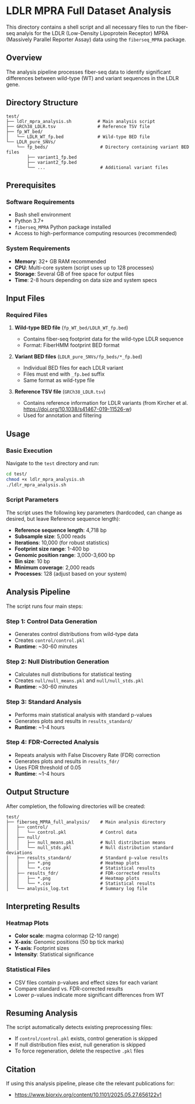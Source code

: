 # LDLR MPRA Full Dataset Analysis

This directory contains a shell script and all necessary files to run the fiber-seq analyis for the LDLR (Low-Density Lipoprotein Receptor) MPRA (Massively Parallel Reporter Assay) data using the `fiberseq_MPRA` package.

## Overview

The analysis pipeline processes fiber-seq data to identify significant differences between wild-type (WT) and variant sequences in the LDLR gene. 

## Directory Structure

```
test/
├── ldlr_mpra_analysis.sh          # Main analysis script
├── GRCh38_LDLR.tsv                # Reference TSV file
├── fp_WT_bed/
│   └── LDLR_WT_fp.bed             # Wild-type BED file
└── LDLR_pure_SNVs/
    └── fp_beds/                    # Directory containing variant BED files
        ├── variant1_fp.bed
        ├── variant2_fp.bed
        └── ...                     # Additional variant files
```

## Prerequisites

### Software Requirements
- Bash shell environment
- Python 3.7+
- `fiberseq_MPRA` Python package installed
- Access to high-performance computing resources (recommended)

### System Requirements
- **Memory**: 32+ GB RAM recommended
- **CPU**: Multi-core system (script uses up to 128 processes)
- **Storage**: Several GB of free space for output files
- **Time**: 2-8 hours depending on data size and system specs

## Input Files

### Required Files
1. **Wild-type BED file** (`fp_WT_bed/LDLR_WT_fp.bed`)
   - Contains fiber-seq footprint data for the wild-type LDLR sequence
   - Format: FiberHMM footprint BED format

2. **Variant BED files** (`LDLR_pure_SNVs/fp_beds/*_fp.bed`)
   - Individual BED files for each LDLR variant
   - Files must end with `_fp.bed` suffix
   - Same format as wild-type file

3. **Reference TSV file** (`GRCh38_LDLR.tsv`)
   - Contains reference information for LDLR variants (from Kircher et al. https://doi.org/10.1038/s41467-019-11526-w)
   - Used for annotation and filtering

## Usage

### Basic Execution

Navigate to the `test` directory and run:

```bash
cd test/
chmod +x ldlr_mpra_analysis.sh
./ldlr_mpra_analysis.sh
```

### Script Parameters

The script uses the following key parameters (hardcoded, can change as desired, but leave Reference sequence length):

- **Reference sequence length**: 4,718 bp
- **Subsample size**: 5,000 reads
- **Iterations**: 10,000 (for robust statistics)
- **Footprint size range**: 1-400 bp
- **Genomic position range**: 3,000-3,600 bp
- **Bin size**: 10 bp
- **Minimum coverage**: 2,000 reads
- **Processes**: 128 (adjust based on your system)

## Analysis Pipeline

The script runs four main steps:

### Step 1: Control Data Generation
- Generates control distributions from wild-type data
- Creates `control/control.pkl`
- **Runtime**: ~30-60 minutes

### Step 2: Null Distribution Generation
- Calculates null distributions for statistical testing
- Creates `null/null_means.pkl` and `null/null_stds.pkl`
- **Runtime**: ~30-60 minutes

### Step 3: Standard Analysis
- Performs main statistical analysis with standard p-values
- Generates plots and results in `results_standard/`
- **Runtime**: ~1-4 hours

### Step 4: FDR-Corrected Analysis
- Repeats analysis with False Discovery Rate (FDR) correction
- Generates plots and results in `results_fdr/`
- Uses FDR threshold of 0.05
- **Runtime**: ~1-4 hours

## Output Structure

After completion, the following directories will be created:

```
test/
├── fiberseq_MPRA_full_analysis/    # Main analysis directory
│   ├── control/
│   │   └── control.pkl             # Control data
│   ├── null/
│   │   ├── null_means.pkl          # Null distribution means
│   │   └── null_stds.pkl           # Null distribution standard deviations
│   ├── results_standard/           # Standard p-value results
│   │   ├── *.png                   # Heatmap plots
│   │   └── *.csv                   # Statistical results
│   ├── results_fdr/                # FDR-corrected results
│   │   ├── *.png                   # Heatmap plots
│   │   └── *.csv                   # Statistical results
│   └── analysis_log.txt            # Summary log file
```

## Interpreting Results

### Heatmap Plots
- **Color scale**: magma colormap (2-10 range)
- **X-axis**: Genomic positions (50 bp tick marks)
- **Y-axis**: Footprint sizes
- **Intensity**: Statistical significance

### Statistical Files
- CSV files contain p-values and effect sizes for each variant
- Compare standard vs. FDR-corrected results
- Lower p-values indicate more significant differences from WT

## Resuming Analysis

The script automatically detects existing preprocessing files:
- If `control/control.pkl` exists, control generation is skipped
- If null distribution files exist, null generation is skipped
- To force regeneration, delete the respective `.pkl` files

## Citation

If using this analysis pipeline, please cite the relevant publications for:
- https://www.biorxiv.org/content/10.1101/2025.05.27.656122v1
